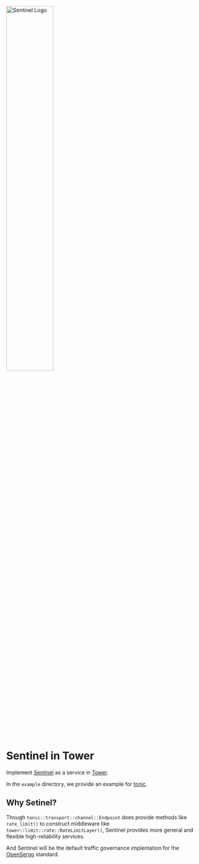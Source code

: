 <img src="https://user-images.githubusercontent.com/9434884/43697219-3cb4ef3a-9975-11e8-9a9c-73f4f537442d.png" alt="Sentinel Logo" width="50%">

# Sentinel in Tower

Implement [Sentinel](https://github.com/sentinel-group/sentinel-rust) as a service in [Tower](https://github.com/tower-rs/tower). 

In the `example` directory, we provide an example for [tonic](https://github.com/hyperium/tonic). 

## Why Setinel?

Though `tonic::transport::channel::Endpoint` does provide methods like `rate_limit()` to construct middleware like `tower::limit::rate::RateLimitLayer()`,
Sentinel provides more general and flexible high-reliability services. 

And Sentinel will be the default traffic governance implentation for the [OpenSergo](https://github.com/opensergo/opensergo-specification) standard.